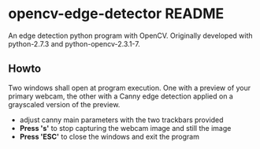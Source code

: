# opencv-edge-detector README

An edge detection python program with OpenCV. Originally developed with
python-2.7.3 and python-opencv-2.3.1-7.

## Howto

Two windows shall open at program execution. One with a preview of your
primary webcam, the other with a Canny edge detection applied on a grayscaled
version of the preview.

* adjust canny main parameters with the two trackbars provided
* **Press 's'** to stop capturing the webcam image and still the image
* **Press 'ESC'** to close the windows and exit the program
